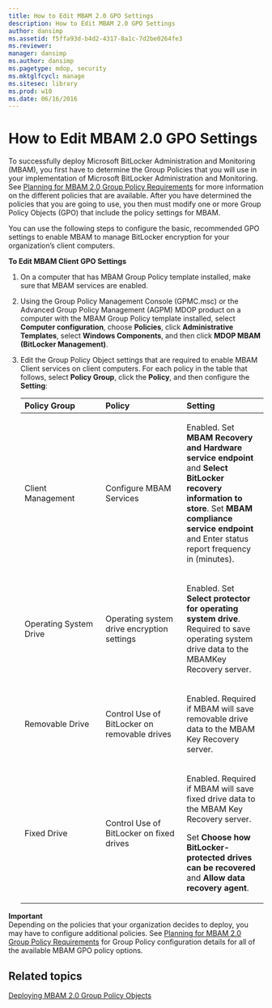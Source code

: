 ```yaml
---
title: How to Edit MBAM 2.0 GPO Settings
description: How to Edit MBAM 2.0 GPO Settings
author: dansimp
ms.assetid: f5ffa93d-b4d2-4317-8a1c-7d2be0264fe3
ms.reviewer: 
manager: dansimp
ms.author: dansimp
ms.pagetype: mdop, security
ms.mktglfcycl: manage
ms.sitesec: library
ms.prod: w10
ms.date: 06/16/2016
---
```



# How to Edit MBAM 2.0 GPO Settings


To successfully deploy Microsoft BitLocker Administration and Monitoring (MBAM), you first have to determine the Group Policies that you will use in your implementation of Microsoft BitLocker Administration and Monitoring. See [Planning for MBAM 2.0 Group Policy Requirements](planning-for-mbam-20-group-policy-requirements-mbam-2.md) for more information on the different policies that are available. After you have determined the policies that you are going to use, you then must modify one or more Group Policy Objects (GPO) that include the policy settings for MBAM.

You can use the following steps to configure the basic, recommended GPO settings to enable MBAM to manage BitLocker encryption for your organization’s client computers.

**To Edit MBAM Client GPO Settings**

1.  On a computer that has MBAM Group Policy template installed, make sure that MBAM services are enabled.

2.  Using the Group Policy Management Console (GPMC.msc) or the Advanced Group Policy Management (AGPM) MDOP product on a computer with the MBAM Group Policy template installed, select **Computer configuration**, choose **Policies**, click **Administrative Templates**, select **Windows Components**, and then click **MDOP MBAM (BitLocker Management)**.

3.  Edit the Group Policy Object settings that are required to enable MBAM Client services on client computers. For each policy in the table that follows, select **Policy Group**, click the **Policy**, and then configure the **Setting**:

    <table>
    <colgroup>
    <col width="33%" />
    <col width="33%" />
    <col width="33%" />
    </colgroup>
    <thead>
    <tr class="header">
    <th align="left">Policy Group</th>
    <th align="left">Policy</th>
    <th align="left">Setting</th>
    </tr>
    </thead>
    <tbody>
    <tr class="odd">
    <td align="left"><p>Client Management</p></td>
    <td align="left"><p>Configure MBAM Services</p></td>
    <td align="left"><p>Enabled. Set <strong>MBAM Recovery and Hardware service endpoint</strong> and <strong>Select BitLocker recovery information to store</strong>. Set <strong>MBAM compliance service endpoint</strong> and Enter status report frequency in (minutes).</p></td>
    </tr>
    <tr class="even">
    <td align="left"><p>Operating System Drive</p></td>
    <td align="left"><p>Operating system drive encryption settings</p></td>
    <td align="left"><p>Enabled. Set <strong>Select protector for operating system drive</strong>. Required to save operating system drive data to the MBAMKey Recovery server.</p></td>
    </tr>
    <tr class="odd">
    <td align="left"><p>Removable Drive</p></td>
    <td align="left"><p>Control Use of BitLocker on removable drives</p></td>
    <td align="left"><p>Enabled. Required if MBAM will save removable drive data to the MBAM Key Recovery server.</p></td>
    </tr>
    <tr class="even">
    <td align="left"><p>Fixed Drive</p></td>
    <td align="left"><p>Control Use of BitLocker on fixed drives</p></td>
    <td align="left"><p>Enabled. Required if MBAM will save fixed drive data to the MBAM Key Recovery server.</p>
    <p>Set <strong>Choose how BitLocker-protected drives can be recovered</strong> and <strong>Allow data recovery agent</strong>.</p></td>
    </tr>
    </tbody>
    </table>




**Important**  
Depending on the policies that your organization decides to deploy, you may have to configure additional policies. See [Planning for MBAM 2.0 Group Policy Requirements](planning-for-mbam-20-group-policy-requirements-mbam-2.md) for Group Policy configuration details for all of the available MBAM GPO policy options.




## Related topics


[Deploying MBAM 2.0 Group Policy Objects](deploying-mbam-20-group-policy-objects-mbam-2.md)









